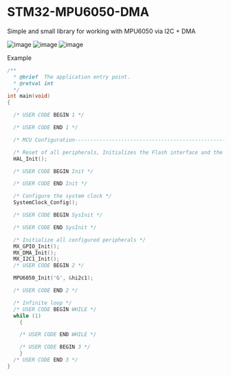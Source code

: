 # STM32-MPU6050-DMA
Simple and small library for working with MPU6050 via I2C + DMA

![image](https://github.com/H6LS1S/STM32-MPU6050-DMA/assets/13855054/96eab005-40a4-431e-b226-cb1a3fa6e18e)
![image](https://github.com/H6LS1S/STM32-MPU6050-DMA/assets/13855054/24454e40-7228-4257-a247-3ff4df1d83f7)
![image](https://github.com/H6LS1S/STM32-MPU6050-DMA/assets/13855054/c924fd06-f03d-42eb-b3a7-b6f506ab3009)


Example
```c
/**
  * @brief  The application entry point.
  * @retval int
  */
int main(void)
{

  /* USER CODE BEGIN 1 */

  /* USER CODE END 1 */

  /* MCU Configuration--------------------------------------------------------*/

  /* Reset of all peripherals, Initializes the Flash interface and the Systick. */
  HAL_Init();

  /* USER CODE BEGIN Init */

  /* USER CODE END Init */

  /* Configure the system clock */
  SystemClock_Config();

  /* USER CODE BEGIN SysInit */

  /* USER CODE END SysInit */

  /* Initialize all configured peripherals */
  MX_GPIO_Init();
  MX_DMA_Init();
  MX_I2C1_Init();
  /* USER CODE BEGIN 2 */

  MPU6050_Init('G', &hi2c1);

  /* USER CODE END 2 */

  /* Infinite loop */
  /* USER CODE BEGIN WHILE */
  while (1)
	{

    /* USER CODE END WHILE */

    /* USER CODE BEGIN 3 */
	}
  /* USER CODE END 3 */
}
```
